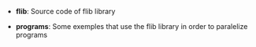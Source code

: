 - **flib**: Source code of flib library 

- **programs**: Some exemples that use the flib library in order to paralelize programs
